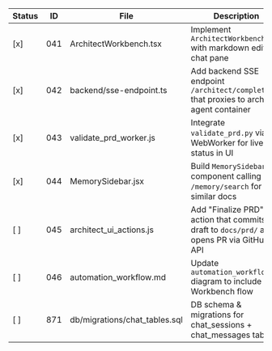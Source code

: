 | Status | ID  | File                                    | Description                                                                                         |
|--------|-----|-----------------------------------------|-----------------------------------------------------------------------------------------------------|
| [x]   | 041 | ArchitectWorkbench.tsx                  | Implement `ArchitectWorkbench.tsx` with markdown editor + chat pane                                 |
| [x]   | 042 | backend/sse-endpoint.ts                 | Add backend SSE endpoint `/architect/complete` that proxies to architect agent container            |
| [x]   | 043 | validate_prd_worker.js                  | Integrate `validate_prd.py` via WebWorker for live status in UI                                     |
| [x]   | 044 | MemorySidebar.jsx                       | Build `MemorySidebar` component calling `/memory/search` for similar docs                           |
| [ ]    | 045 | architect_ui_actions.js                 | Add "Finalize PRD" action that commits draft to `docs/prd/` and opens PR via GitHub API             |
| [ ]    | 046 | automation_workflow.md                  | Update `automation_workflow.md` diagram to include Workbench flow                                   |
| [ ]    | 871 | db/migrations/chat_tables.sql           | DB schema & migrations for chat_sessions + chat_messages tables                                     |
